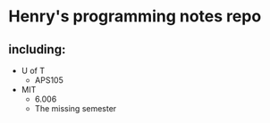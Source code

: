 # Henry's programming notes repo
## including:
- U of T
  - APS105
- MIT
  - 6.006
  - The missing semester